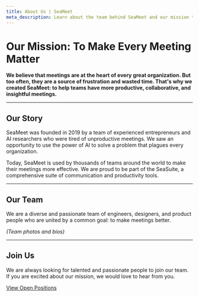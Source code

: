 ```yaml
---
title: About Us | SeaMeet
meta_description: Learn about the team behind SeaMeet and our mission to make meetings more effective for everyone.
---
```


# **Our Mission: To Make Every Meeting Matter**

**We believe that meetings are at the heart of every great organization. But too often, they are a source of frustration and wasted time. That's why we created SeaMeet: to help teams have more productive, collaborative, and insightful meetings.**

---

## **Our Story**

SeaMeet was founded in 2019 by a team of experienced entrepreneurs and AI researchers who were tired of unproductive meetings. We saw an opportunity to use the power of AI to solve a problem that plagues every organization.

Today, SeaMeet is used by thousands of teams around the world to make their meetings more effective. We are proud to be part of the SeaSuite, a comprehensive suite of communication and productivity tools.

---

## **Our Team**

We are a diverse and passionate team of engineers, designers, and product people who are united by a common goal: to make meetings better.

*(Team photos and bios)*

---

## **Join Us**

We are always looking for talented and passionate people to join our team. If you are excited about our mission, we would love to hear from you.

[View Open Positions](#)
